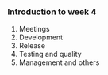 ### Introduction to week 4
1. Meetings
2. Development
3. Release
4. Testing and quality
5. Management and others
